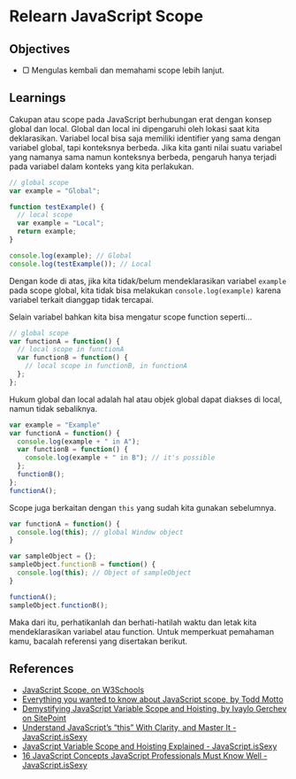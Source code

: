 # Relearn JavaScript Scope

## Objectives

- ▢ Mengulas kembali dan memahami scope lebih lanjut.

## Learnings

Cakupan atau scope pada JavaScript berhubungan erat dengan konsep global dan local. Global dan local ini dipengaruhi oleh lokasi saat kita deklarasikan. Variabel local bisa saja memiliki identifier yang sama dengan variabel global, tapi konteksnya berbeda. Jika kita ganti nilai suatu variabel yang namanya sama namun konteksnya berbeda, pengaruh hanya terjadi pada variabel dalam konteks yang kita perlakukan.

```javascript
// global scope
var example = "Global";

function testExample() {
  // local scope
  var example = "Local";
  return example;
}

console.log(example); // Global
console.log(testExample()); // Local
```

Dengan kode di atas, jika kita tidak/belum mendeklarasikan variabel `example` pada scope global, kita tidak bisa melakukan `console.log(example)` karena variabel terkait dianggap tidak tercapai.

Selain variabel bahkan kita bisa mengatur scope function seperti...

```javascript
// global scope
var functionA = function() {
  // local scope in functionA
  var functionB = function() {
    // local scope in functionB, in functionA
  };
};
```

Hukum global dan local adalah hal atau objek global dapat diakses di local, namun tidak sebaliknya.

```javascript
var example = "Example"
var functionA = function() {
  console.log(example + " in A");
  var functionB = function() {
    console.log(example + " in B"); // it's possible
  };
  functionB();
};
functionA();
```

Scope juga berkaitan dengan `this` yang sudah kita gunakan sebelumnya.

```javascript
var functionA = function() {
  console.log(this); // global Window object
}

var sampleObject = {};
sampleObject.functionB = function() {
  console.log(this); // Object of sampleObject
}

functionA();
sampleObject.functionB();
```

Maka dari itu, perhatikanlah dan berhati-hatilah waktu dan letak kita mendeklarasikan variabel atau function.
Untuk memperkuat pemahaman kamu, bacalah referensi yang disertakan berikut.

## References

- [JavaScript Scope, on W3Schools](http://www.w3schools.com/js/js_scope.asp)
- [Everything you wanted to know about JavaScript scope, by Todd Motto](https://toddmotto.com/everything-you-wanted-to-know-about-javascript-scope)
- [Demystifying JavaScript Variable Scope and Hoisting, by Ivaylo Gerchev on SitePoint](https://sitepoint.com/demystifying-javascript-variable-scope-hoisting)
- [Understand JavaScript’s “this” With Clarity, and Master It - JavaScript.isSexy](http://javascriptissexy.com/understand-javascripts-this-with-clarity-and-master-it)
- [JavaScript Variable Scope and Hoisting Explained - JavaScript.isSexy](http://javascriptissexy.com/javascript-variable-scope-and-hoisting-explained)
- [16 JavaScript Concepts JavaScript Professionals Must Know Well - JavaScript.isSexy](http://javascriptissexy.com/16-javascript-concepts-you-must-know-well)
